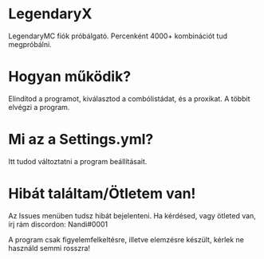 # LegendaryX

LegendaryMC fiók próbálgató.
Percenként 4000+ kombinációt tud megpróbálni.

# Hogyan működik?
Elindítod a programot, kiválasztod a combólistádat, és a proxikat. A többit elvégzi a program.

# Mi az a Settings.yml?
Itt tudod változtatni a program beállításait.

# Hibát találtam/Ötletem van!
Az Issues menüben tudsz hibát bejelenteni. Ha kérdésed, vagy ötleted van, írj rám discordon: Nandi#0001

A program csak figyelemfelkeltésre, illetve elemzésre készült, kérlek ne használd semmi rosszra!
